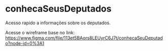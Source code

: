 # conhecaSeusDeputados
Acesso rapido a informações sobre os deputados.

Acesse o wireframe base no link:
https://www.figma.com/file/113et5BAors8LEUyrC6J7t/conhecaSeuDeputado?node-id=0%3A1
